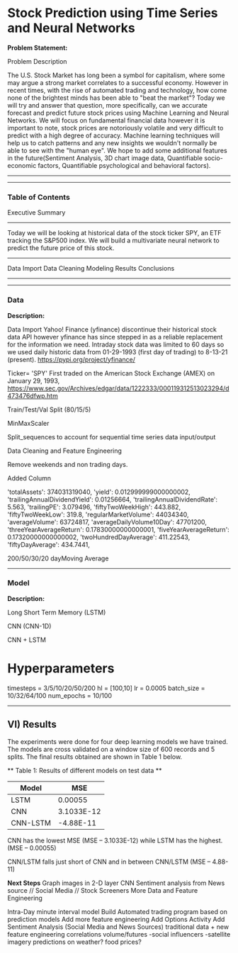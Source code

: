 
# Stock Prediction using Time Series and Neural Networks



**Problem Statement:** 

Problem Description

The U.S. Stock Market has long been a symbol for capitalism, where some may argue a strong market correlates to a successful economy. However in recent times, with the rise of automated trading and technology, how come none of the brightest minds has been able to "beat the market"? Today we will try and answer that question, more specifically, can we accurate forecast and predict future stock prices using Machine Learning and Neural Networks. We will focus on fundamental financial data however it is important to note, stock prices are notoriously volatile and very difficult to predict with a high degree of accuracy. Machine learning techniques will help us to catch patterns and any new insights we wouldn't normally be able to see with the "human eye". We hope to add some additional features in the future(Sentiment Analysis, 3D chart image data, Quantifiable socio-economic factors, Quantifiable psychological and behavioral factors).

***
***


### Table of Contents

Executive Summary


******
Today we will be looking at historical data of the stock ticker SPY, an ETF tracking the S&P500 index. We will build a multivariate neural network to predict the future price of this stock.  
************

Data Import
Data Cleaning
Modeling
Results
Conclusions

***
***


### Data
**Description:**

Data Import
Yahoo! Finance (yfinance) discontinue their historical stock data API however yfinance has since stepped in as a reliable replacement for the information we need. Intraday stock data was limited to 60 days so we used daily historic data from 01-29-1993 (first day of trading) to 8-13-21 (present). 
https://pypi.org/project/yfinance/

Ticker= 'SPY'
First traded on the American Stock Exchange (AMEX) on January 29, 1993,
https://www.sec.gov/Archives/edgar/data/1222333/000119312513023294/d473476dfwp.htm


Train/Test/Val Split (80/15/5)

MinMaxScaler

Split_sequences to account for sequential time series data input/output


Data Cleaning and Feature Engineering

Remove weekends and non trading days.

Added Column

 'totalAssets': 374031319040,
 'yield': 0.012999999000000002,
 'trailingAnnualDividendYield': 0.01256664,
 'trailingAnnualDividendRate': 5.563,
 'trailingPE': 3.079496,
 'fiftyTwoWeekHigh': 443.882,
 'fiftyTwoWeekLow': 319.8,
 'regularMarketVolume': 44034340,
 'averageVolume': 63724817,
 'averageDailyVolume10Day': 47701200,
 'threeYearAverageReturn': 0.17830000000000001,
 'fiveYearAverageReturn': 0.17320000000000002,
 'twoHundredDayAverage': 411.22543,
 'fiftyDayAverage': 434.7441,


200/50/30/20 dayMoving Average


***


### Model

**Description:**


Long Short Term Memory (LSTM)

CNN (CNN-1D)

CNN + LSTM


# Hyperparameters
timesteps = 3/5/10/20/50/200
hl = [100,10]
lr = 0.0005
batch_size = 10/32/64/100
num_epochs = 10/100


***

## VI) Results

The experiments were done for four deep learning models we have
trained. The models are cross validated on a window size of 600 records
and 5 splits. The final results obtained are shown in Table 1 below.

** Table 1: Results of different models on test data **

| Model | MSE |
|---|---|
| LSTM | 0.00055 |
| CNN |  3.1033E-12 |
| CNN-LSTM | -4.88E-11 |

CNN has the lowest MSE (MSE – 3.1033E-12) while LSTM has the highest. (MSE – 0.00055)

CNN/LSTM falls just short of CNN and in between CNN/LSTM (MSE – 4.88-11)


**Next Steps**
Graph images in 2-D layer CNN
Sentiment analysis from News source // Social Media // Stock Screeners
More Data and Feature Engineering

Intra-Day minute interval model
Build Automated trading program based on prediction models
Add more feature engineering
Add Options Activity
Add Sentiment Analysis (Social Media and News Sources)
traditional data + new feature engineering correlations
volume/futures
-social influencers
-satellite imagery predictions on weather? food prices?

